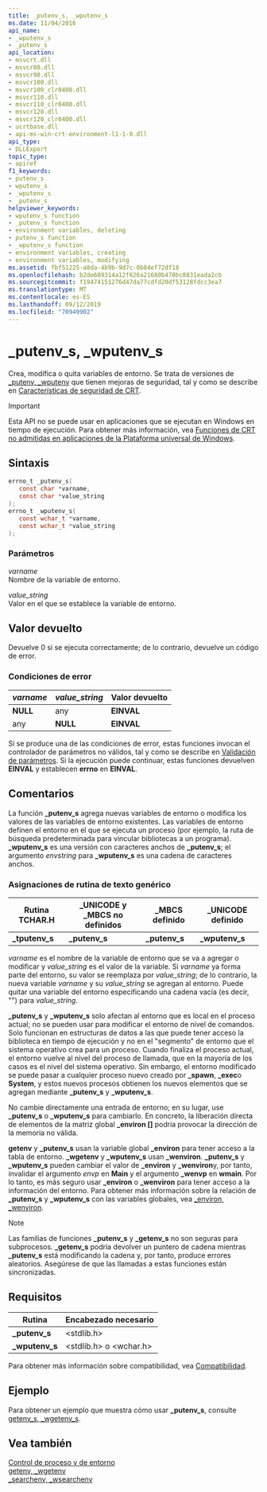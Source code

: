 ```yaml
---
title: _putenv_s, _wputenv_s
ms.date: 11/04/2016
api_name:
- _wputenv_s
- _putenv_s
api_location:
- msvcrt.dll
- msvcr80.dll
- msvcr90.dll
- msvcr100.dll
- msvcr100_clr0400.dll
- msvcr110.dll
- msvcr110_clr0400.dll
- msvcr120.dll
- msvcr120_clr0400.dll
- ucrtbase.dll
- api-ms-win-crt-environment-l1-1-0.dll
api_type:
- DLLExport
topic_type:
- apiref
f1_keywords:
- putenv_s
- wputenv_s
- _wputenv_s
- _putenv_s
helpviewer_keywords:
- wputenv_s function
- _putenv_s function
- environment variables, deleting
- putenv_s function
- _wputenv_s function
- environment variables, creating
- environment variables, modifying
ms.assetid: fbf51225-a8da-4b9b-9d7c-0b84ef72df18
ms.openlocfilehash: b2de609314a12f626a21680b470bc8831eada2cb
ms.sourcegitcommit: f19474151276d47da77cdfd20df53128fdcc3ea7
ms.translationtype: MT
ms.contentlocale: es-ES
ms.lasthandoff: 09/12/2019
ms.locfileid: "70949902"
---
```

# <a name="_putenv_s-_wputenv_s"></a>_putenv_s, _wputenv_s

Crea, modifica o quita variables de entorno. Se trata de versiones de [_putenv, _wputenv](putenv-wputenv.md) que tienen mejoras de seguridad, tal y como se describe en [Características de seguridad de CRT](../../c-runtime-library/security-features-in-the-crt.md).

> [!IMPORTANT]
> Esta API no se puede usar en aplicaciones que se ejecutan en Windows en tiempo de ejecución. Para obtener más información, vea [Funciones de CRT no admitidas en aplicaciones de la Plataforma universal de Windows](../../cppcx/crt-functions-not-supported-in-universal-windows-platform-apps.md).

## <a name="syntax"></a>Sintaxis

```C
errno_t _putenv_s(
   const char *varname,
   const char *value_string
);
errno_t _wputenv_s(
   const wchar_t *varname,
   const wchar_t *value_string
);
```

### <a name="parameters"></a>Parámetros

*varname*<br/>
Nombre de la variable de entorno.

*value_string*<br/>
Valor en el que se establece la variable de entorno.

## <a name="return-value"></a>Valor devuelto

Devuelve 0 si se ejecuta correctamente; de lo contrario, devuelve un código de error.

### <a name="error-conditions"></a>Condiciones de error

|*varname*|*value_string*|Valor devuelto|
|------------|-------------|------------------|
|**NULL**|any|**EINVAL**|
|any|**NULL**|**EINVAL**|

Si se produce una de las condiciones de error, estas funciones invocan el controlador de parámetros no válidos, tal y como se describe en [Validación de parámetros](../../c-runtime-library/parameter-validation.md). Si la ejecución puede continuar, estas funciones devuelven **EINVAL** y establecen **errno** en **EINVAL**.

## <a name="remarks"></a>Comentarios

La función **_putenv_s** agrega nuevas variables de entorno o modifica los valores de las variables de entorno existentes. Las variables de entorno definen el entorno en el que se ejecuta un proceso (por ejemplo, la ruta de búsqueda predeterminada para vincular bibliotecas a un programa). **_wputenv_s** es una versión con caracteres anchos de **_putenv_s**; el argumento *envstring* para **_wputenv_s** es una cadena de caracteres anchos.

### <a name="generic-text-routine-mappings"></a>Asignaciones de rutina de texto genérico

|Rutina TCHAR.H|_UNICODE y _MBCS no definidos|_MBCS definido|_UNICODE definido|
|---------------------|------------------------------------|--------------------|-----------------------|
|**_tputenv_s**|**_putenv_s**|**_putenv_s**|**_wputenv_s**|

*varname* es el nombre de la variable de entorno que se va a agregar o modificar y *value_string* es el valor de la variable. Si *varname* ya forma parte del entorno, su valor se reemplaza por *value_string*; de lo contrario, la nueva variable *varname* y su *value_string* se agregan al entorno. Puede quitar una variable del entorno especificando una cadena vacía (es decir, "") para *value_string*.

**_putenv_s** y **_wputenv_s** solo afectan al entorno que es local en el proceso actual; no se pueden usar para modificar el entorno de nivel de comandos. Solo funcionan en estructuras de datos a las que puede tener acceso la biblioteca en tiempo de ejecución y no en el "segmento" de entorno que el sistema operativo crea para un proceso. Cuando finaliza el proceso actual, el entorno vuelve al nivel del proceso de llamada, que en la mayoría de los casos es el nivel del sistema operativo. Sin embargo, el entorno modificado se puede pasar a cualquier proceso nuevo creado por **_spawn**, **_exec**o **System**, y estos nuevos procesos obtienen los nuevos elementos que se agregan mediante **_putenv_s** y **_wputenv_s**.

No cambie directamente una entrada de entorno; en su lugar, use **_putenv_s** o **_wputenv_s** para cambiarlo. En concreto, la liberación directa de elementos de la matriz global **_environ []** podría provocar la dirección de la memoria no válida.

**getenv** y **_putenv_s** usan la variable global **_environ** para tener acceso a la tabla de entorno. **_wgetenv** y **_wputenv_s** usan **_wenviron**. **_putenv_s** y **_wputenv_s** pueden cambiar el valor de **_environ** y **_wenviron**y, por tanto, invalidar el argumento *envp* en **Main** y el argumento **_wenvp** en **wmain**. Por lo tanto, es más seguro usar **_environ** o **_wenviron** para tener acceso a la información del entorno. Para obtener más información sobre la relación de **_putenv_s** y **_wputenv_s** con las variables globales, vea [_environ, _wenviron](../../c-runtime-library/environ-wenviron.md).

> [!NOTE]
> Las familias de funciones **_putenv_s** y **_getenv_s** no son seguras para subprocesos. **_getenv_s** podría devolver un puntero de cadena mientras **_putenv_s** está modificando la cadena y, por tanto, produce errores aleatorios. Asegúrese de que las llamadas a estas funciones están sincronizadas.

## <a name="requirements"></a>Requisitos

|Rutina|Encabezado necesario|
|-------------|---------------------|
|**_putenv_s**|\<stdlib.h>|
|**_wputenv_s**|\<stdlib.h> o \<wchar.h>|

Para obtener más información sobre compatibilidad, vea [Compatibilidad](../../c-runtime-library/compatibility.md).

## <a name="example"></a>Ejemplo

Para obtener un ejemplo que muestra cómo usar **_putenv_s**, consulte [getenv_s, _wgetenv_s](getenv-s-wgetenv-s.md).

## <a name="see-also"></a>Vea también

[Control de proceso y de entorno](../../c-runtime-library/process-and-environment-control.md)<br/>
[getenv, _wgetenv](getenv-wgetenv.md)<br/>
[_searchenv, _wsearchenv](searchenv-wsearchenv.md)<br/>
